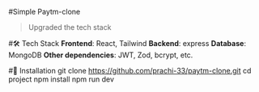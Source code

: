 #Simple Paytm-clone
>Upgraded the tech stack

#🛠️ Tech Stack
**Frontend**: React, Tailwind
**Backend**: express
**Database**: MongoDB
**Other dependencies**: JWT, Zod, bcrypt, etc.

#🧰 Installation
git clone https://github.com/prachi-33/paytm-clone.git
cd project
npm install
npm run dev
